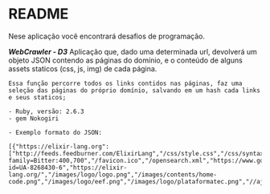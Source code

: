 # README

Nese aplicação você encontrará desafios de programação.

***WebCrawler - D3***
    Aplicação que, dado uma determinada url, devolverá um objeto JSON contendo as páginas do domínio, e o conteúdo de alguns assets staticos (css, js, img) de cada página.

    Essa função percorre todos os links contidos nas páginas, faz uma seleção das páginas do próprio domínio, salvando em um hash cada links e seus staticos;

    - Ruby, versão: 2.6.3
    - gem Nokogiri
    
    - Exemplo formato do JSON:
    
    [{"https://elixir-lang.org":["http://feeds.feedburner.com/ElixirLang","/css/style.css","/css/syntax.css","/js/icons/style.css","/js/icons/ie7/ie7.css","//fonts.googleapis.com/css?family=Bitter:400,700","/favicon.ico","/opensearch.xml","https://www.googletagmanager.com/gtag/js?id=UA-8268430-6","https://elixir-lang.org/","/images/logo/logo.png","/images/contents/home-code.png","/images/logo/eef.png","/images/logo/plataformatec.png","//ajax.googleapis.com/ajax/libs/jquery/1.11.2/jquery.min.js","/js/toc/toc.js"]}]

